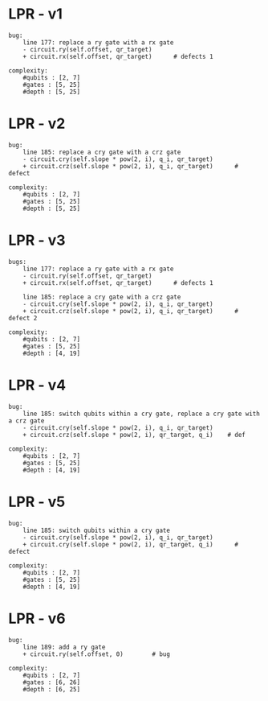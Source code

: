 # LPR - v1
    bug:
        line 177: replace a ry gate with a rx gate
        - circuit.ry(self.offset, qr_target)      
        + circuit.rx(self.offset, qr_target)      # defects 1

    complexity:
        #qubits : [2, 7]
        #gates : [5, 25]
        #depth : [5, 25]

# LPR - v2
    bug:
        line 185: replace a cry gate with a crz gate
        - circuit.cry(self.slope * pow(2, i), q_i, qr_target) 
        + circuit.crz(self.slope * pow(2, i), q_i, qr_target)      # defect 

    complexity:
        #qubits : [2, 7]
        #gates : [5, 25]
        #depth : [5, 25]

# LPR - v3
    bugs:
        line 177: replace a ry gate with a rx gate
        - circuit.ry(self.offset, qr_target)      
        + circuit.rx(self.offset, qr_target)      # defects 1

        line 185: replace a cry gate with a crz gate
        - circuit.cry(self.slope * pow(2, i), q_i, qr_target) 
        + circuit.crz(self.slope * pow(2, i), q_i, qr_target)      # defect 2

    complexity:
        #qubits : [2, 7]
        #gates : [5, 25]
        #depth : [4, 19]    

# LPR - v4
    bug:
        line 185: switch qubits within a cry gate, replace a cry gate with a crz gate 
        - circuit.cry(self.slope * pow(2, i), q_i, qr_target) 
        + circuit.crz(self.slope * pow(2, i), qr_target, q_i)    # def

    complexity:
        #qubits : [2, 7]
        #gates : [5, 25]
        #depth : [4, 19]

# LPR - v5
    bug:
        line 185: switch qubits within a cry gate
        - circuit.cry(self.slope * pow(2, i), q_i, qr_target)   
        + circuit.cry(self.slope * pow(2, i), qr_target, q_i)      # defect

    complexity:
        #qubits : [2, 7]
        #gates : [5, 25]
        #depth : [4, 19]   

# LPR - v6
    bug:
        line 189: add a ry gate
        + circuit.ry(self.offset, 0)        # bug

    complexity:
        #qubits : [2, 7]
        #gates : [6, 26]
        #depth : [6, 25]